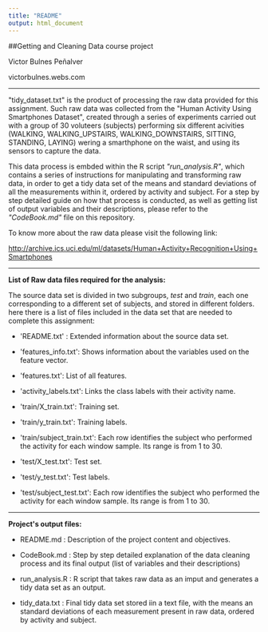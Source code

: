 ```yaml
---
title: "README"
output: html_document
---
```

##Getting and Cleaning Data course project

Victor Bulnes Peñalver

victorbulnes.webs.com

***
"tidy\_dataset.txt" is the product of processing the raw data provided for this assignment. Such raw data was collected from the "Human Activity Using Smartphones Dataset", created through a series of experiments carried out with a group of 30 voluteers (subjects) performing six different acivities (WALKING, WALKING\_UPSTAIRS, WALKING\_DOWNSTAIRS, SITTING, STANDING, LAYING) wering a smarthphone on the waist, and using its sensors to capture the data.

This data process is embded within the R script *"run_analysis.R"*, which contains a series of instructions for manipulating and transforming raw data, in order to get a tidy data set of the means and standard deviations of all the measurements within it, ordered by activity and subject. For a step by step detailed guide on how that process is conducted, as well as getting list of output variables and their descriptions, please refer to the *"CodeBook.md"* file on this repository.

To know more about the raw data please visit the following link:

http://archive.ics.uci.edu/ml/datasets/Human+Activity+Recognition+Using+Smartphones

***

**List of Raw data files required for the analysis:**

The source data set is divided in two subgroups, *test* and *train*, each one corresponding to a different set of subjects, and stored in different folders. here there is a list of files included in the data set that are needed to complete this assignment:

- 'README.txt' : Extended information about the source data set.

- 'features_info.txt': Shows information about the variables used on the feature vector.

- 'features.txt': List of all features.

- 'activity_labels.txt': Links the class labels with their activity name.

- 'train/X_train.txt': Training set.

- 'train/y_train.txt': Training labels.

- 'train/subject_train.txt': Each row identifies the subject who performed the activity for each window sample. Its range is from 1 to 30.

- 'test/X_test.txt': Test set.

- 'test/y_test.txt': Test labels.

- 'test/subject_test.txt': Each row identifies the subject who performed the activity for each window sample. Its range is from 1 to 30.

***

**Project's output files:**

- README.md : Description of the project content and objectives.

- CodeBook.md : Step by step detailed explanation of the data cleaning process and its final output (list of variables and their descriptions)

- run_analysis.R : R script that takes raw data as an imput and generates a tidy data set as an output.

- tidy_data.txt : Final tidy data set stored iin a text file, with the means an standard deviations of each measurement present in raw data, ordered by activity and subject.

